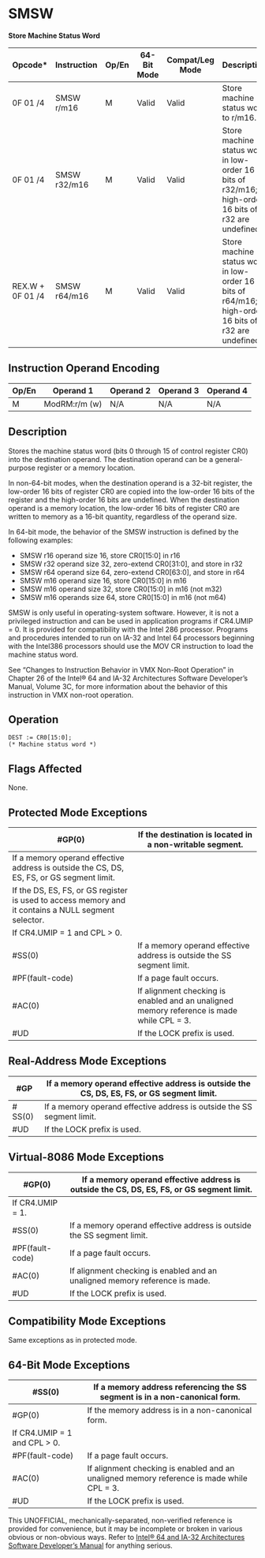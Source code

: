 # SMSW

**Store Machine Status Word**

| Opcode\*         | Instruction  | Op/En | 64-Bit Mode | Compat/Leg Mode | Description                                                                                         |
| ---------------- | ------------ | ----- | ----------- | --------------- | --------------------------------------------------------------------------------------------------- |
| 0F 01 /4         | SMSW r/m16   | M     | Valid       | Valid           | Store machine status word to r/m16.                                                                 |
| 0F 01 /4         | SMSW r32/m16 | M     | Valid       | Valid           | Store machine status word in low-order 16 bits of r32/m16; high-order 16 bits of r32 are undefined. |
| REX.W + 0F 01 /4 | SMSW r64/m16 | M     | Valid       | Valid           | Store machine status word in low-order 16 bits of r64/m16; high-order 16 bits of r32 are undefined. |

## Instruction Operand Encoding

| Op/En | Operand 1     | Operand 2 | Operand 3 | Operand 4 |
| ----- | ------------- | --------- | --------- | --------- |
| M     | ModRM:r/m (w) | N/A       | N/A       | N/A       |

## Description

Stores the machine status word (bits 0 through 15 of control register CR0) into the destination operand. The destination operand can be a general-purpose register or a memory location.

In non-64-bit modes, when the destination operand is a 32-bit register, the low-order 16 bits of register CR0 are copied into the low-order 16 bits of the register and the high-order 16 bits are undefined. When the destination operand is a memory location, the low-order 16 bits of register CR0 are written to memory as a 16-bit quantity, regardless of the operand size.

In 64-bit mode, the behavior of the SMSW instruction is defined by the following examples:

- SMSW r16 operand size 16, store CR0[15:0] in r16
- SMSW r32 operand size 32, zero-extend CR0[31:0], and store in r32
- SMSW r64 operand size 64, zero-extend CR0[63:0], and store in r64
- SMSW m16 operand size 16, store CR0[15:0] in m16
- SMSW m16 operand size 32, store CR0[15:0] in m16 (not m32)
- SMSW m16 operands size 64, store CR0[15:0] in m16 (not m64)

SMSW is only useful in operating-system software. However, it is not a privileged instruction and can be used in application programs if CR4.UMIP = 0. It is provided for compatibility with the Intel 286 processor. Programs and procedures intended to run on IA-32 and Intel 64 processors beginning with the Intel386 processors should use the MOV CR instruction to load the machine status word.

See “Changes to Instruction Behavior in VMX Non-Root Operation” in Chapter 26 of the Intel® 64 and IA-32 Architectures Software Developer’s Manual, Volume 3C, for more information about the behavior of this instruction in VMX non-root operation.

## Operation

```
DEST := CR0[15:0];
(* Machine status word *)

```

## Flags Affected

None.

## Protected Mode Exceptions

| \#​​​​GP(0)                                                                                         | If the destination is located in a non-writable segment.                                  |
| --------------------------------------------------------------------------------------------------- | ----------------------------------------------------------------------------------------- |
| If a memory operand effective address is outside the CS, DS, ES, FS, or GS segment limit.           |
| If the DS, ES, FS, or GS register is used to access memory and it contains a NULL segment selector. |
| If CR4.UMIP = 1 and CPL > 0.                                                                        |
| \#​​​​​SS(0)                                                                                        | If a memory operand effective address is outside the SS segment limit.                    |
| \#​PF(fault-code)                                                                                   | If a page fault occurs.                                                                   |
| \#​AC(0)                                                                                            | If alignment checking is enabled and an unaligned memory reference is made while CPL = 3. |
| #​​​UD                                                                                              | If the LOCK prefix is used.                                                               |

## Real-Address Mode Exceptions

| \#​​​​GP     | If a memory operand effective address is outside the CS, DS, ES, FS, or GS segment limit. |
| ------------ | ----------------------------------------------------------------------------------------- |
| \#​​​​​SS(0) | If a memory operand effective address is outside the SS segment limit.                    |
| #​​​UD       | If the LOCK prefix is used.                                                               |

## Virtual-8086 Mode Exceptions

| \#​​​​GP(0)       | If a memory operand effective address is outside the CS, DS, ES, FS, or GS segment limit. |
| ----------------- | ----------------------------------------------------------------------------------------- |
| If CR4.UMIP = 1.  |
| \#​​​​​SS(0)      | If a memory operand effective address is outside the SS segment limit.                    |
| \#​PF(fault-code) | If a page fault occurs.                                                                   |
| \#​AC(0)          | If alignment checking is enabled and an unaligned memory reference is made.               |
| #​​​UD            | If the LOCK prefix is used.                                                               |

## Compatibility Mode Exceptions

Same exceptions as in protected mode.

## 64-Bit Mode Exceptions

| \#​​​​​SS(0)                 | If a memory address referencing the SS segment is in a non-canonical form.                |
| ---------------------------- | ----------------------------------------------------------------------------------------- |
| \#​​​​GP(0)                  | If the memory address is in a non-canonical form.                                         |
| If CR4.UMIP = 1 and CPL > 0. |
| \#​PF(fault-code)            | If a page fault occurs.                                                                   |
| \#​AC(0)                     | If alignment checking is enabled and an unaligned memory reference is made while CPL = 3. |
| #​​​UD                       | If the LOCK prefix is used.                                                               |

This UNOFFICIAL, mechanically-separated, non-verified reference is provided for convenience, but it may be
incomplete or broken in various obvious or non-obvious
ways. Refer to [Intel® 64 and IA-32 Architectures Software Developer’s Manual](https://software.intel.com/en-us/download/intel-64-and-ia-32-architectures-sdm-combined-volumes-1-2a-2b-2c-2d-3a-3b-3c-3d-and-4) for anything serious.
